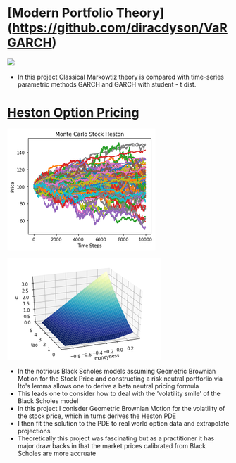 



# [Modern Portfolio Theory] (https://github.com/diracdyson/VaRGARCH)
![](/Unknown2.png)

- In this project Classical Markowtiz theory is compared with time-series parametric methods GARCH and GARCH with student - t dist. 

# [Heston Option Pricing](https://www.github.com/diracdyson/HESTON)
![](/Unknown-1-1.png)


![](/volsurf.png)

- In the notrious Black Scholes models assuming Geometric Brownian Motion for the Stock Price and constructing a risk neutral portforlio via Ito's lemma allows one to derive a beta neutral pricing formula
- This leads one to consider how to deal with the 'volatility smile' of the Black Scholes model
- In this project I conisder Geometric Brownian Motion for the volatility of the stock price, which in turns derives the Heston PDE
- I then fit the solution to the PDE to real world option data and extrapolate projections
- Theoretically this project was fascinating but as a practitioner it has major draw backs in that the market prices calibrated from Black Scholes are more accruate 
